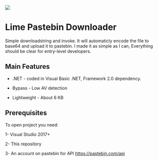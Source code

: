 <img src="https://i.imgur.com/8S5qK3T.png">

# Lime Pastebin Downloader
	
Simple downloadstring and invoke. It will automaticly encode the file to base64 and upload it to pastebin. I made it as simple as I can, Everything should be clear for entry-level developers.

 
## Main Features

* .NET - coded in Visual Basic .NET, Framework 2.0 dependency.
 
* Bypass - Low AV detection
 
* Lightweight - About 6 KB

## Prerequisites

To open project you need:

1- Visual Studio 2017+

2- This repository

3- An account on pastebin for API https://pastebin.com/api
